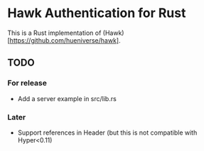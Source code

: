 Hawk Authentication for Rust
============================

This is a Rust implementation of (Hawk)[https://github.com/hueniverse/hawk].

## TODO

### For release

* Add a server example in src/lib.rs

### Later

* Support references in Header (but this is not compatible with Hyper<0.11)
